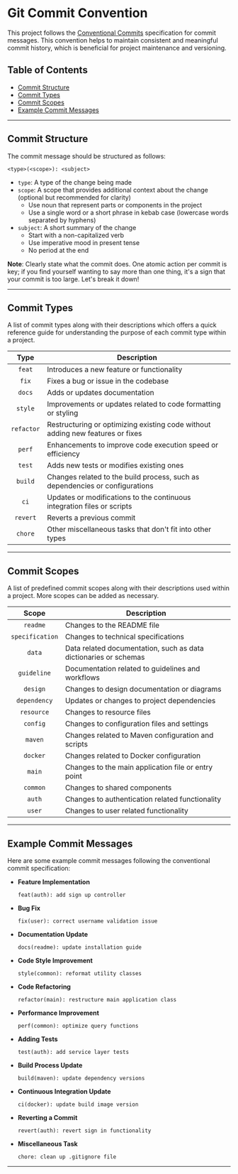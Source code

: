 # Git Commit Convention

This project follows the [Conventional Commits](https://www.conventionalcommits.org/) specification for commit messages.
This convention helps to maintain consistent and meaningful commit history, which is beneficial for project maintenance 
and versioning.

## Table of Contents

- [Commit Structure](#commit-structure)
- [Commit Types](#commit-types)
- [Commit Scopes](#commit-scopes)
- [Example Commit Messages](#example-commit-messages)

---

## Commit Structure

The commit message should be structured as follows:

```
<type>(<scope>): <subject>
```

- `type`: A type of the change being made
- `scope`: A scope that provides additional context about the change (optional but recommended for clarity)
  - Use noun that represent parts or components in the project
  - Use a single word or a short phrase in kebab case (lowercase words separated by hyphens)
- `subject`: A short summary of the change
  - Start with a non-capitalized verb
  - Use imperative mood in present tense
  - No period at the end

**Note**: Clearly state what the commit does. One atomic action per commit is key; if you find yourself wanting to say 
more than one thing, it's a sign that your commit is too large. Let's break it down!

---

## Commit Types

A list of commit types along with their descriptions which offers a quick reference guide for understanding the purpose 
of each commit type within a project.

|    Type    | Description                                                                    |
|:----------:|--------------------------------------------------------------------------------|
|   `feat`   | Introduces a new feature or functionality                                      |
|   `fix`    | Fixes a bug or issue in the codebase                                           |
|   `docs`   | Adds or updates documentation                                                  |
|  `style`   | Improvements or updates related to code formatting or styling                  |
| `refactor` | Restructuring or optimizing existing code without adding new features or fixes |
|   `perf`   | Enhancements to improve code execution speed or efficiency                     |
|   `test`   | Adds new tests or modifies existing ones                                       |
|  `build`   | Changes related to the build process, such as dependencies or configurations   |
|    `ci`    | Updates or modifications to the continuous integration files or scripts        |
|  `revert`  | Reverts a previous commit                                                      |
|  `chore`   | Other miscellaneous tasks that don't fit into other types                      |

---

## Commit Scopes

A list of predefined commit scopes along with their descriptions used within a project. More scopes can be added as
necessary.

|      Scope      | Description                                                      |
|:---------------:|------------------------------------------------------------------|
|    `readme`     | Changes to the README file                                       |
| `specification` | Changes to technical specifications                              |
|     `data`      | Data related documentation, such as data dictionaries or schemas |
|   `guideline`   | Documentation related to guidelines and workflows                |
|    `design`     | Changes to design documentation or diagrams                      |
|  `dependency`   | Updates or changes to project dependencies                       |
|   `resource`    | Changes to resource files                                        |
|    `config`     | Changes to configuration files and settings                      |
|     `maven`     | Changes related to Maven configuration and scripts               |
|    `docker`     | Changes related to Docker configuration                          |
|     `main`      | Changes to the main application file or entry point              |
|    `common`     | Changes to shared components                                     |
|     `auth`      | Changes to authentication related functionality                  |
|     `user`      | Changes to user related functionality                            |

---

## Example Commit Messages

Here are some example commit messages following the conventional commit specification:

- **Feature Implementation**

  ```
  feat(auth): add sign up controller
  ```

- **Bug Fix**

  ```
  fix(user): correct username validation issue
  ```

- **Documentation Update**

  ```
  docs(readme): update installation guide
  ```

- **Code Style Improvement**

  ```
  style(common): reformat utility classes
  ```

- **Code Refactoring**

  ```
  refactor(main): restructure main application class
  ```

- **Performance Improvement**

  ```
  perf(common): optimize query functions
  ```

- **Adding Tests**

  ```
  test(auth): add service layer tests
  ```

- **Build Process Update**

  ```
  build(maven): update dependency versions
  ```

- **Continuous Integration Update**

  ```
  ci(docker): update build image version
  ```

- **Reverting a Commit**

  ```
  revert(auth): revert sign in functionality
  ```

- **Miscellaneous Task**

  ```
  chore: clean up .gitignore file
  ```

---